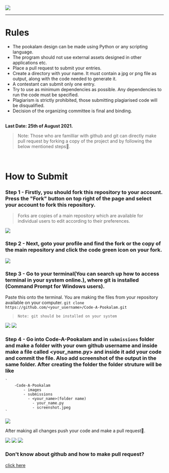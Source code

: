 <div>
    <img src='https://raw.githubusercontent.com/ajceieee/Code-A-Pookalam/main/images/code.jpeg' >
</div>


---

# Rules

* The pookalam design can be made using Python or any scripting language. 
* The program should not use external assets designed in other applications etc.
* Place a pull request to submit your entries.
* Create a directory with your name. It must contain a jpg or png file as output, along with the code needed to generate it.
* A contestant can submit only one entry.
* Try to use as minimum dependencies as possible. Any dependencies to run the code must be specified.
* Plagiarism is strictly prohibited, those submitting plagiarised code will be disqualified.
* Decision of the organizing committee is final and binding.

<br>
<strong>Last Date: 25th of August 2021.</strong>
<br>


> Note: Those who are familliar with github and git can directly
> make pull request by forking a copy of the project and by following the 
> below mentioned steps💪.

<br>

# How to Submit 

### Step 1 - Firstly, you should fork this repository to your account. Press the "Fork" button on top right of the page and select your account to fork this repository.

> Forks are copies of a main repository which are available for individual users to edit according to their preferences.

<img src ='https://raw.githubusercontent.com/ajceieee/Code-A-Pookalam/main/images/fork.png'>

<br>

### Step 2 - Next, goto your profile and find the fork or the copy of the main repository and click the code green icon on your fork.

<img src ='https://raw.githubusercontent.com/ajceieee/Code-A-Pookalam/main/images/fork-copy.png'>

<br>

### Step 3 - Go to your terminal(You can search up how to access terminal in your system online.), where git is installed (Command Prompt for Windows users).

Paste this onto the terminal. You are making the files from your repository available on your computer.
`git clone https://github.com/<your_username>/Code-A-Pookalam.git`

> `Note: git should be installed on your system`

<img src ='https://raw.githubusercontent.com/ajceieee/Code-A-Pookalam/main/images/clone.png'>


<img src ='https://raw.githubusercontent.com/ajceieee/Code-A-Pookalam/main/images/clone-terminal.png'>

<br>

### Step 4 -  Go into Code-A-Pookalam and in  `submissions` folder and make a folder with your own github username and inside make a file called <your_name.py> and inside it add your code and commit the file. Also add screenshot of the output in the same folder. After creating the folder the folder struture will be like
    `
        -Code-A-Pookalam
            - images
            - submissions
              - <your_name>(folder name)
                - your_name.py
                - screenshot.jpeg
    `

<img src ='https://raw.githubusercontent.com/ajceieee/Code-A-Pookalam/main/images/folder.png'>

After making all changes push your code and make a pull request🤗.

<img src ='https://raw.githubusercontent.com/ajceieee/Code-A-Pookalam/main/images/pull-request.png'>

<img src ='https://raw.githubusercontent.com/ajceieee/Code-A-Pookalam/main/images/createpr.png'>

<img src ='https://raw.githubusercontent.com/ajceieee/Code-A-Pookalam/main/images/submitpr.png'>


### Don't know about github and how to make pull request?
[click here](https://github.com/FossMec/Practice-Git#github)